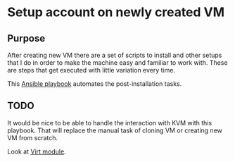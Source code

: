 Setup account on newly created VM
=================================

## Purpose

After creating new VM there are a set of scripts to install and other setups
that I do in order to make the machine easy and familiar to work with. These
are steps that get executed with little variation every time.

This [Ansible playbook](http://docs.ansible.com/playbooks.html) automates the
post-installation tasks.

##
 
## TODO

It would be nice to be able to handle the interaction with KVM with this
playbook. That will replace the manual task of cloning VM or creating new VM
from scratch.

Look at [Virt module](http://docs.ansible.com/virt_module.html).
